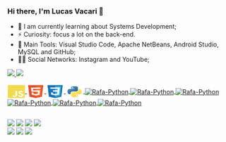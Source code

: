 ### Hi there, I'm Lucas Vacari 👋

- 🌱 I am currently learning about Systems Development;
- ⚡ Curiosity: focus a lot on the back-end. 
- 🎒 Main Tools: Visual Studio Code, Apache NetBeans, Android Studio, MySQL and GitHub;
- 🙋‍♂️ Social Networks: Instagram and YouTube;

<!--Parte dos quadros-->
<div>
  <a href="https://github.com/BrookSK">
  <img height="180em" src="https://github-readme-stats.vercel.app/api?username=BrookSK&show_icons=true&theme=dark&include_all_commits=true&count_private=true"/>
  <img height="180em" src="https://github-readme-stats.vercel.app/api/top-langs/?username=BrookSK&layout=compact&langs_count=7&theme=dark"/>
</div>
  
  <!--Parte dos incones-->
<div style="display: inline_block"><br>
  <img align="center" alt="Rafa-Js" height="30" width="40" src="https://raw.githubusercontent.com/devicons/devicon/master/icons/javascript/javascript-plain.svg">
  <img align="center" alt="Rafa-HTML" height="30" width="40" src="https://raw.githubusercontent.com/devicons/devicon/master/icons/html5/html5-original.svg">
  <img align="center" alt="Rafa-CSS" height="30" width="40" src="https://raw.githubusercontent.com/devicons/devicon/master/icons/css3/css3-original.svg">
  <img align="center" alt="Rafa-Python" height="30" width="40" src="https://raw.githubusercontent.com/devicons/devicon/master/icons/python/python-original.svg">
  <img align="center" alt="Rafa-Python" height="30" width="40" src="https://icongr.am/devicon/cplusplus-original.svg?size=128&color=currentColor">
  <img align="center" alt="Rafa-Python" height="30" width="40" src="https://icongr.am/devicon/java-original.svg?size=128&color=currentColor">
  <img align="center" alt="Rafa-Python" height="30" width="40" src="https://icongr.am/devicon/linux-plain.svg?size=128&color=ffffff">
  <img align="center" alt="Rafa-Python" height="30" width="40" src="https://icongr.am/devicon/windows8-original.svg?size=128&color=currentColor">
  <img align="center" alt="Rafa-Python" height="30" width="40" src="https://icongr.am/devicon/android-original.svg?size=128&color=currentColor">
  <img align="center" alt="Rafa-Python" height="30" width="40" src="https://icongr.am/octicons/mark-github.svg?size=128&color=ffffff">
</div>
  
  ##
  
  <!--Parte dos incones com links-->
<div> 
  <a href="https://www.instagram.com/lucas_vacarii/" target="_blank"><img src="https://img.shields.io/badge/-Instagram-%23E4405F?style=for-the-badge&logo=instagram&logoColor=white" target="_blank"></a>
  <a href = "mailto:lucasrvacari99@gmail.com"><img src="https://img.shields.io/badge/Gmail-D14836?style=for-the-badge&logo=gmail&logoColor=white" target="_blank"></a>
  <a href="...." target="_blank"><img src="https://img.shields.io/badge/-LinkedIn-%230077B5?style=for-the-badge&logo=linkedin&logoColor=white" target="_blank"></a> 
  <a href="https://github.com/BrookSK" target="_blank"><img src="https://img.shields.io/badge/GitHub-100000?style=for-the-badge&logo=github&logoColor=white" target="_blank"></a> 
</div>
  <a href="https://steamcommunity.com/id/lucasrvacari99men/" target="_blank"><img src="https://img.shields.io/badge/Steam-000000?style=for-the-badge&logo=steam&logoColor=white" target="_blank"></a> 
  <a href="https://steamcommunity.com/id/lucasrvacari99men/" target="_blank"><img src="https://img.shields.io/badge/Counter_Strike-000000?style=for-the-badge&logo=counter-strike&logoColor=white" target="_blank"></a> 
  <a href="https://open.spotify.com/user/31dn3nbh6vgbxhbwrwscblecdkh4" target="_blank"><img src="https://img.shields.io/badge/Spotify-1ED760?&style=for-the-badge&logo=spotify&logoColor=white" target="_blank"></a> 
</div>
